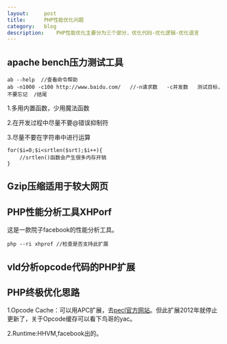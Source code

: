 ```yaml
---
layout:		post
title:		PHP性能优化问题
category:	blog
description:	PHP性能优化主要分为三个部分，优化代码-优化逻辑-优化语言
---
```


## apache bench压力测试工具

	ab --help  //查看命令帮助
	ab -n1000 -c100 http://www.baidu.com/   //-n请求数   -c并发数   测试目标，不要忘记  /结尾

1.多用内置函数，少用魔法函数

2.在开发过程中尽量不要@错误抑制符

3.尽量不要在字符串中进行运算

	for($i=0;$i<srtlen($srt);$i++){
		//srtlen()函数会产生很多内存开销
	}

## Gzip压缩适用于较大网页

## PHP性能分析工具XHPorf
这是一款院子facebook的性能分析工具。

	php --ri xhprof //检查是否支持此扩展

## vld分析opcode代码的PHP扩展

## PHP终极优化思路

1.Opcode Cache：可以用APC扩展，去[pecl官方网站][]。但此扩展2012年就停止更新了，关于Opcode缓存可以看下鸟哥的yac。

2.Runtime:HHVM,facebook出的。



[pecl官方网站]: "http://pecl.php.net/" "PHP扩展官方网站"
